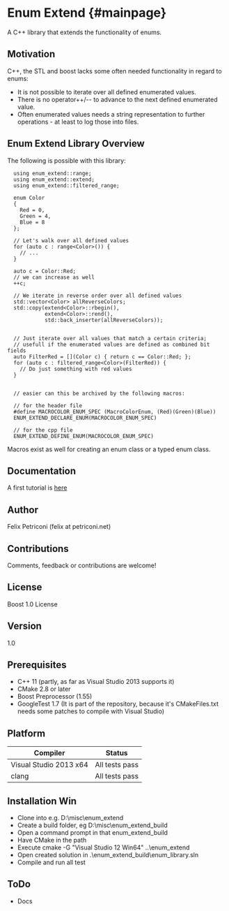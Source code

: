 Enum Extend {#mainpage}
============

A C++ library that extends the functionality of enums.

Motivation
----------
C++, the STL and boost lacks some often needed functionality in regard to enums:
* It is not possible to iterate over all defined enumerated values.
* There is no operator++/-- to advance to the next defined enumerated value.
* Often enumerated values needs a string representation to further operations - at least to log those into files.

Enum Extend Library Overview
----------------------------
The following is possible with this library:

~~~
  using enum_extend::range;
  using enum_extend::extend;
  using enum_extend::filtered_range;
  
  enum Color
  {
    Red = 0, 
    Green = 4, 
    Blue = 8
  };

  // Let's walk over all defined values
  for (auto c : range<Color>()) {
    // ...
  }
  
  auto c = Color::Red;
  // we can increase as well
  ++c;

  // We iterate in reverse order over all defined values
  std::vector<Color> allReverseColors;
  std::copy(extend<Color>::rbegin(),
            extend<Color>::rend(), 
            std::back_inserter(allReverseColors));


  // Just iterate over all values that match a certain criteria; 
  // usefull if the enumerated values are defined as combined bit fields
  auto FilterRed = [](Color c) { return c == Color::Red; };
  for (auto c : filtered_range<Color>(FilterRed)) {
    // Do just something with red values
  }
  
  
  // easier can this be archived by the following macros:
  
  // for the header file
  #define MACROCOLOR_ENUM_SPEC (MacroColorEnum, (Red)(Green)(Blue))
  ENUM_EXTEND_DECLARE_ENUM(MACROCOLOR_ENUM_SPEC)
  
  // for the cpp file
  ENUM_EXTEND_DEFINE_ENUM(MACROCOLOR_ENUM_SPEC)

~~~

Macros exist as well for creating an enum class or a typed enum class.


Documentation
-------------
A first tutorial is [here](https://github.com/FelixPetriconi/enum_extend/wiki/Tutorial)

Author 
------
  Felix Petriconi (felix at petriconi.net)
  

Contributions
-------------

  Comments, feedback or contributions are welcome!

  
License
-------
  Boost 1.0 License


Version
-------
  1.0

Prerequisites
-------------
  * C++ 11 (partly, as far as Visual Studio 2013 supports it)
  * CMake 2.8 or later
  * Boost Preprocessor (1.55)
  * GoogleTest 1.7 (It is part of the repository, because it's CMakeFiles.txt needs some patches to compile with Visual Studio)


Platform
--------
| Compiler | Status |
-----------|---------
| Visual Studio 2013 x64 | All tests pass |
| clang | All tests pass |


Installation Win
----------------
  * Clone into e.g. D:\misc\enum_extend
  * Create a build folder, eg D:\misc\enum_extend_build
  * Open a command prompt in that enum_extend_build
  * Have CMake in the path
  * Execute cmake -G "Visual Studio 12 Win64" ..\enum_extend
  * Open created solution in .\enum_extend_build\enum_library.sln
  * Compile and run all test
  
ToDo
----
 * Docs
 